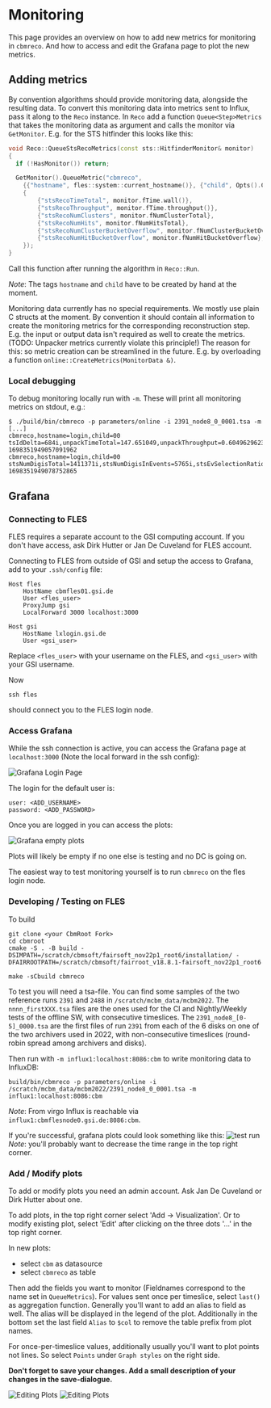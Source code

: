 # Monitoring

This page provides an overview on how to add new metrics for monitoring in `cbmreco`. And how to access and edit the Grafana page to plot the new metrics.

## Adding metrics

By convention algorithms should provide monitoring data, alongside the resulting data.
To convert this monitoring data into metrics sent to Influx, pass it along to the `Reco` instance. In `Reco` add a function `Queue<Step>Metrics` that takes the monitoring data as argument and calls the monitor via `GetMonitor`. E.g. for the STS hitfinder this looks like this:
```c++
void Reco::QueueStsRecoMetrics(const sts::HitfinderMonitor& monitor)
{
  if (!HasMonitor()) return;

  GetMonitor().QueueMetric("cbmreco",
    {{"hostname", fles::system::current_hostname()}, {"child", Opts().ChildId()}},
    {
        {"stsRecoTimeTotal", monitor.fTime.wall()},
        {"stsRecoThroughput", monitor.fTime.throughput()},
        {"stsRecoNumClusters", monitor.fNumClusterTotal},
        {"stsRecoNumHits", monitor.fNumHitsTotal},
        {"stsRecoNumClusterBucketOverflow", monitor.fNumClusterBucketOverflow},
        {"stsRecoNumHitBucketOverflow", monitor.fNumHitBucketOverflow},
    });
}
```
Call this function after running the algorithm in `Reco::Run`.

_Note_: The tags `hostname` and `child` have to be created by hand at the moment.

Monitoring data currently has no special requirements. We mostly use plain C structs at the moment. By convention it should contain all information to create the monitoring metrics for the corresponding reconstruction step. E.g. the input or output data isn't required as well to create the metrics. (TODO: Unpacker metrics currently violate this principle!)
The reason for this: so metric creation can be streamlined in the future. E.g. by overloading a function `online::CreateMetrics(MonitorData &)`.

### Local debugging

To debug monitoring locally run with `-m`. These will print all monitoring metrics on stdout, e.g.:
```
$ ./build/bin/cbmreco -p parameters/online -i 2391_node8_0_0001.tsa -m
[...]
cbmreco,hostname=login,child=00 tsIdDelta=684i,unpackTimeTotal=147.651049,unpackThroughput=0.6049629623694716,unpackBytesInSts=9790192i,unpackBytesInMuch=17310400i,unpackBytesInTof=9995728i,unpackBytesInBmon=219360i,unpackBytesInTrd=49623544i,unpackBytesInTrd2d=1012112i,unpackBytesInRich=1372080i,unpackBytesOutSts=11290968i,unpackBytesOutMuch=60095248i,unpackBytesOutTof=21138864i,unpackBytesOutBmon=1224i,unpackBytesOutTrd=33314000i,unpackBytesOutTrd2d=5104i,unpackBytesOutRich=379488i,unpackExpansionFactorSts=1.153293827128212,unpackExpansionFactorMuch=3.471626767723449,unpackExpansionFactorTof=2.114789838218887,unpackExpansionFactorBmon=0.005579868708971553,unpackExpansionFactorTrd=0.6713345584507225,unpackExpansionFactorTrd2d=0.005042920151129519,unpackExpansionFactorRich=0.2765786251530523,unpackExpansionFactorTotal=1.413122131379301,unpackNumCompUsed=0i,unpackNumErrInvalidEqId=0i,unpackNumErrInvalidSysVer=0i 1698351949057091962
cbmreco,hostname=login,child=00 stsNumDigisTotal=1411371i,stsNumDigisInEvents=5765i,stsEvSelectionRatio=0.004084680782019752 1698351949078752865
```

## Grafana

### Connecting to FLES

FLES requires a separate account to the GSI computing account. If you don't have access, ask Dirk Hutter or Jan De Cuveland for FLES account.

Connecting to FLES from outside of GSI and setup the access to Grafana, add to your
`.ssh/config` file:
```
Host fles
    HostName cbmfles01.gsi.de
    User <fles_user>
    ProxyJump gsi
    LocalForward 3000 localhost:3000

Host gsi
    HostName lxlogin.gsi.de
    User <gsi_user>
```

Replace `<fles_user>` with your username on the FLES, and `<gsi_user>` with your GSI username.

Now
```
ssh fles
```
should connect you to the FLES login node.

### Access Grafana

While the ssh connection is active, you can access the Grafana page at `localhost:3000` (Note the local forward in the ssh config):

![Grafana Login Page](grafana_login.jpg)

The login for the default user is:
```
user: <ADD_USERNAME>
password: <ADD_PASSWORD>
```

Once you are logged in you can access the plots:

![Grafana empty plots](grafana_plots.jpg)

Plots will likely be empty if no one else is testing and no DC is going on.

The easiest way to test monitoring yourself is to run `cbmreco` on the fles login node.

### Developing / Testing on FLES

To build

```
git clone <your CbmRoot Fork>
cd cbmroot
cmake -S . -B build -DSIMPATH=/scratch/cbmsoft/fairsoft_nov22p1_root6/installation/ -DFAIRROOTPATH=/scratch/cbmsoft/fairroot_v18.8.1-fairsoft_nov22p1_root6

make -sCbuild cbmreco
```

To test you will need a tsa-file. You can find some samples of the two reference runs `2391` and `2488` in `/scratch/mcbm_data/mcbm2022`.
The `nnnn_firstXXX.tsa` files are the ones used for the CI and Nightly/Weekly tests of the offline SW, with consecutive timeslices.
The `2391_node8_[0-5]_0000.tsa` are the first files of run `2391` from each of the 6 disks on one of the two archivers used in 2022, with non-consecutive timeslices (round-robin spread among archivers and disks).

Then run with `-m influx1:localhost:8086:cbm` to write monitoring data to InfluxDB:
```
build/bin/cbmreco -p parameters/online -i /scratch/mcbm_data/mcbm2022/2391_node8_0_0001.tsa -m influx1:localhost:8086:cbm
```
_Note_: From virgo Influx is reachable via `influx1:cbmflesnode0.gsi.de:8086:cbm`.

If you're successful, grafana plots could look something like this:
![test run](grafana_test_run.jpg)
_Note_: you'll probably want to decrease the time range in the top right corner.

### Add / Modify plots

To add or modify plots you need an admin account. Ask Jan De Cuveland or Dirk Hutter about one.

To add plots, in the top right corner select 'Add -> Visualization'.
Or to modify existing plot, select 'Edit' after clicking on the  three dots '...' in the top right corner.

In new plots:
- select `cbm` as datasource
- select `cbmreco` as table

Then add the fields you want to monitor (Fieldnames correspond to the name set in `QueueMetrics`). For values sent once per timeslice, select `last()` as aggregation function. Generally you'll want to add an alias to field as well. The alias will be displayed in the legend of the plot. Additionally in the bottom set the last field `Alias` to `$col` to remove the table prefix from plot names.

For once-per-timeslice values, additionally usually you'll want to plot points not lines. So select `Points` under `Graph styles` on the right side.

**Don't forget to save your changes. Add a small description of your changes in the save-dialogue.**

![Editing Plots](grafana_edit.png)
![Editing Plots](grafana_edit2.png)
